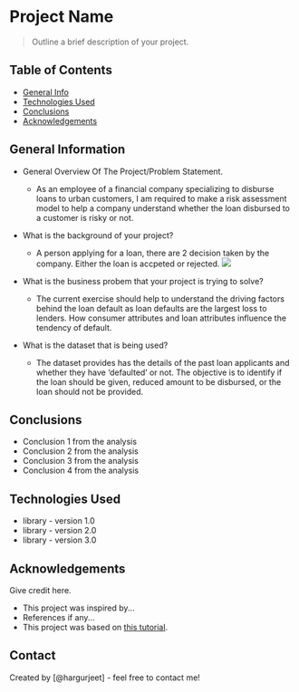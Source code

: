 # Project Name
> Outline a brief description of your project.


## Table of Contents
* [General Info](#general-information)
* [Technologies Used](#technologies-used)
* [Conclusions](#conclusions)
* [Acknowledgements](#acknowledgements)

<!-- You can include any other section that is pertinent to your problem -->

## General Information
- General Overview Of The Project/Problem Statement.
  -   As an employee of a financial company specializing to disburse loans to urban customers, I am required to make a risk assessment model to help a company understand whether the loan disbursed to a customer is risky or not. 
 
- What is the background of your project?
  - A person applying for a loan, there are 2 decision taken by the company. Either the loan is accpeted or rejected.
![](Lending-Club-CaseStudy/loan_dataset.PNG)

- What is the business probem that your project is trying to solve?
  - The current exercise should help to understand the driving factors behind the loan default as loan defaults are the largest loss to lenders. How consumer attributes and loan attributes influence the tendency of default.
- What is the dataset that is being used?
  - The dataset provides has the details of the past loan applicants and whether they have ‘defaulted’ or not. The objective is to identify if the loan should be given, reduced amount to be disbursed, or the loan should not be provided.

<!-- You don't have to answer all the questions - just the ones relevant to your project. -->

## Conclusions
- Conclusion 1 from the analysis
- Conclusion 2 from the analysis
- Conclusion 3 from the analysis
- Conclusion 4 from the analysis

<!-- You don't have to answer all the questions - just the ones relevant to your project. -->


## Technologies Used
- library - version 1.0
- library - version 2.0
- library - version 3.0

<!-- As the libraries versions keep on changing, it is recommended to mention the version of library used in this project -->

## Acknowledgements
Give credit here.
- This project was inspired by...
- References if any...
- This project was based on [this tutorial](https://www.example.com).


## Contact
Created by [@hargurjeet] - feel free to contact me!


<!-- Optional -->
<!-- ## License -->
<!-- This project is open source and available under the [... License](). -->

<!-- You don't have to include all sections - just the one's relevant to your project -->

